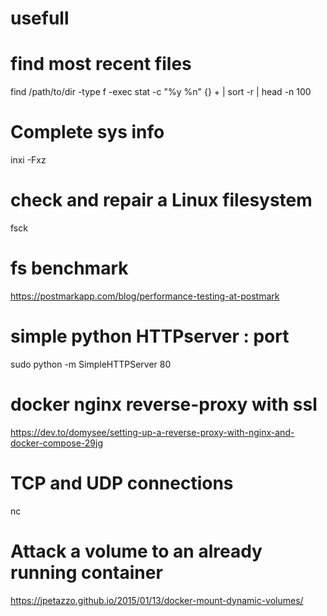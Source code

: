 # usefull

# find most recent files 
find /path/to/dir -type f -exec stat -c "%y %n" {} + | sort -r | head -n 100 

# Complete sys info
inxi -Fxz

# check and repair a Linux filesystem

fsck

# fs benchmark
https://postmarkapp.com/blog/performance-testing-at-postmark

# simple python HTTPserver : port 
sudo python -m SimpleHTTPServer 80

# docker nginx reverse-proxy with ssl
https://dev.to/domysee/setting-up-a-reverse-proxy-with-nginx-and-docker-compose-29jg

# TCP and UDP connections
nc

# Attack a volume to an already running container
https://jpetazzo.github.io/2015/01/13/docker-mount-dynamic-volumes/
